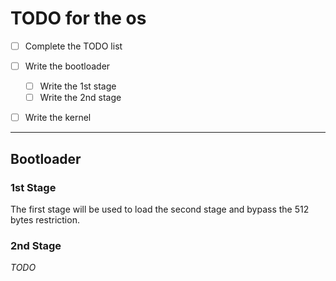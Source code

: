 # TODO for the os

- [ ] Complete the TODO list 
- [ ] Write the bootloader
  - [ ] Write the 1st stage
  - [ ] Write the 2nd stage
- [ ] Write the kernel


---

## Bootloader

### 1st Stage
The first stage will be used to load the second stage and bypass the 512 bytes restriction.

### 2nd Stage
*TODO*